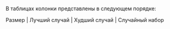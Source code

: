 В таблицах колонки представлены в следующем порядке:

Размер | Лучший случай | Худший случай | Случайный набор
